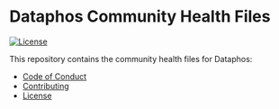 # Dataphos Community Health Files

[![License](https://img.shields.io/badge/license-Apache--2.0-blue.svg)](http://www.apache.org/licenses/LICENSE-2.0)

This repository contains the community health files for Dataphos:
* [Code of Conduct](./CODE_OF_CONDUCT.md)
* [Contributing](./CONTRIBUTING.md)
* [License](./LICENSE)
